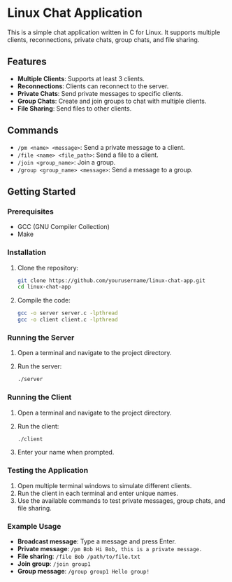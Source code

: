 # Linux Chat Application

This is a simple chat application written in C for Linux. It supports multiple clients, reconnections, private chats, group chats, and file sharing.

## Features

- **Multiple Clients**: Supports at least 3 clients.
- **Reconnections**: Clients can reconnect to the server.
- **Private Chats**: Send private messages to specific clients.
- **Group Chats**: Create and join groups to chat with multiple clients.
- **File Sharing**: Send files to other clients.

## Commands

- `/pm <name> <message>`: Send a private message to a client.
- `/file <name> <file_path>`: Send a file to a client.
- `/join <group_name>`: Join a group.
- `/group <group_name> <message>`: Send a message to a group.

## Getting Started

### Prerequisites

- GCC (GNU Compiler Collection)
- Make

### Installation

1. Clone the repository:

    ```sh
    git clone https://github.com/yourusername/linux-chat-app.git
    cd linux-chat-app
    ```

2. Compile the code:

    ```sh
    gcc -o server server.c -lpthread
    gcc -o client client.c -lpthread
    ```

### Running the Server

1. Open a terminal and navigate to the project directory.
2. Run the server:

    ```sh
    ./server
    ```

### Running the Client

1. Open a terminal and navigate to the project directory.
2. Run the client:

    ```sh
    ./client
    ```

3. Enter your name when prompted.

### Testing the Application

1. Open multiple terminal windows to simulate different clients.
2. Run the client in each terminal and enter unique names.
3. Use the available commands to test private messages, group chats, and file sharing.

### Example Usage

- **Broadcast message**: Type a message and press Enter.
- **Private message**: `/pm Bob Hi Bob, this is a private message.`
- **File sharing**: `/file Bob /path/to/file.txt`
- **Join group**: `/join group1`
- **Group message**: `/group group1 Hello group!`
